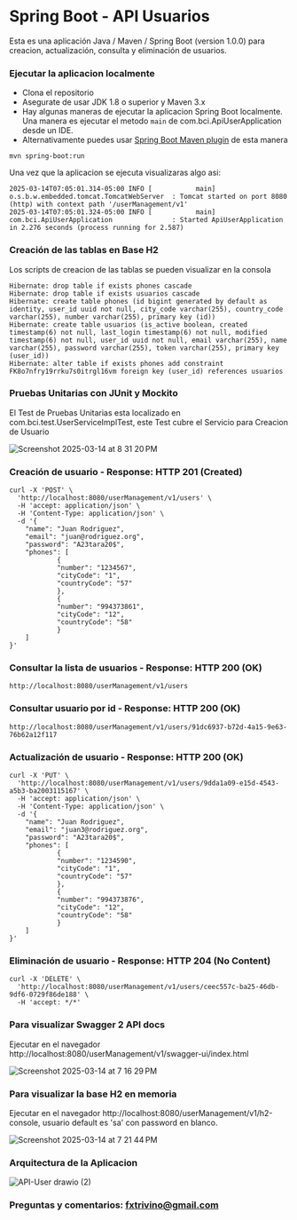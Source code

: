 # Spring Boot - API Usuarios

Esta es una aplicación Java / Maven / Spring Boot (version 1.0.0) para creacion, actualización, consulta y eliminación de usuarios.

### Ejecutar la aplicacion localmente

* Clona el repositorio
* Asegurate de usar JDK 1.8 o superior y Maven 3.x
* Hay algunas maneras de ejecutar la aplicacion Spring Boot localmente. Una manera es ejecutar el metodo `main` de com.bci.ApiUserApplication desde un IDE.
* Alternativamente puedes usar [Spring Boot Maven plugin](https://docs.spring.io/spring-boot/docs/current/reference/html/build-tool-plugins-maven-plugin.html) de esta manera

```shell
mvn spring-boot:run
```
Una vez que la aplicacion se ejecuta visualizaras algo asi:

```
2025-03-14T07:05:01.314-05:00 INFO [           main] o.s.b.w.embedded.tomcat.TomcatWebServer  : Tomcat started on port 8080 (http) with context path '/userManagement/v1'
2025-03-14T07:05:01.324-05:00 INFO [           main] com.bci.ApiUserApplication               : Started ApiUserApplication in 2.276 seconds (process running for 2.587)
```

### Creación de las tablas en Base H2

Los scripts de creacion de las tablas se pueden visualizar en la consola

```
Hibernate: drop table if exists phones cascade 
Hibernate: drop table if exists usuarios cascade 
Hibernate: create table phones (id bigint generated by default as identity, user_id uuid not null, city_code varchar(255), country_code varchar(255), number varchar(255), primary key (id))
Hibernate: create table usuarios (is_active boolean, created timestamp(6) not null, last_login timestamp(6) not null, modified timestamp(6) not null, user_id uuid not null, email varchar(255), name varchar(255), password varchar(255), token varchar(255), primary key (user_id))
Hibernate: alter table if exists phones add constraint FK8o7nfry19rrku7s0itrgl16vm foreign key (user_id) references usuarios
```

### Pruebas Unitarias con JUnit y Mockito

El Test de Pruebas Unitarias esta localizado en com.bci.test.UserServiceImplTest, este Test cubre el Servicio para Creacion de Usuario

![Screenshot 2025-03-14 at 8 31 20 PM](https://github.com/user-attachments/assets/6883ee39-5abf-4c96-972c-87d4d2eb95d3)


### Creación de usuario - Response: HTTP 201 (Created)

```
curl -X 'POST' \
  'http://localhost:8080/userManagement/v1/users' \
  -H 'accept: application/json' \
  -H 'Content-Type: application/json' \
  -d '{
    "name": "Juan Rodriguez",
    "email": "juan@rodriguez.org",
    "password": "A23tara20$",
    "phones": [
            {
            "number": "1234567",
            "cityCode": "1",
            "countryCode": "57"
            },
            {
            "number": "994373861",
            "cityCode": "12",
            "countryCode": "58"
            }
    ]
}'
```

### Consultar la lista de usuarios - Response: HTTP 200 (OK)

```
http://localhost:8080/userManagement/v1/users
```

### Consultar usuario por id - Response: HTTP 200 (OK)

```
http://localhost:8080/userManagement/v1/users/91dc6937-b72d-4a15-9e63-76b62a12f117
```

### Actualización de usuario - Response: HTTP 200 (OK)

```
curl -X 'PUT' \
  'http://localhost:8080/userManagement/v1/users/9dda1a09-e15d-4543-a5b3-ba2003115167' \
  -H 'accept: application/json' \
  -H 'Content-Type: application/json' \
  -d '{
    "name": "Juan Rodriguez",
    "email": "juan3@rodriguez.org",
    "password": "A23tara20$",
    "phones": [
            {
            "number": "1234590",
            "cityCode": "1",
            "countryCode": "57"
            },
            {
            "number": "994373876",
            "cityCode": "12",
            "countryCode": "58"
            }
    ]
}'
```

### Eliminación de usuario - Response: HTTP 204 (No Content)

```
curl -X 'DELETE' \
  'http://localhost:8080/userManagement/v1/users/ceec557c-ba25-46db-9df6-0729f86de188' \
  -H 'accept: */*'
```

### Para visualizar Swagger 2 API docs

Ejecutar en el navegador http://localhost:8080/userManagement/v1/swagger-ui/index.html

![Screenshot 2025-03-14 at 7 16 29 PM](https://github.com/user-attachments/assets/a79bb825-1c62-48e4-b274-f0d2184c3d37)


### Para visualizar la base H2 en memoria

Ejecutar en el navegador http://localhost:8080/userManagement/v1/h2-console, usuario default es 'sa' con password en blanco.

![Screenshot 2025-03-14 at 7 21 44 PM](https://github.com/user-attachments/assets/161a0089-e800-4ecd-b394-bd023b0daa97)


### Arquitectura de la Aplicacion

![API-User drawio (2)](https://github.com/user-attachments/assets/b742341b-8c56-4fb1-b4a6-a97aff48049b)


### Preguntas y comentarios: fxtrivino@gmail.com
